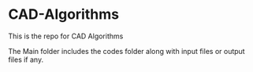 # CAD-Algorithms
This is the repo for  CAD Algorithms 

The Main folder  includes the codes folder along with input files or output files if any.
